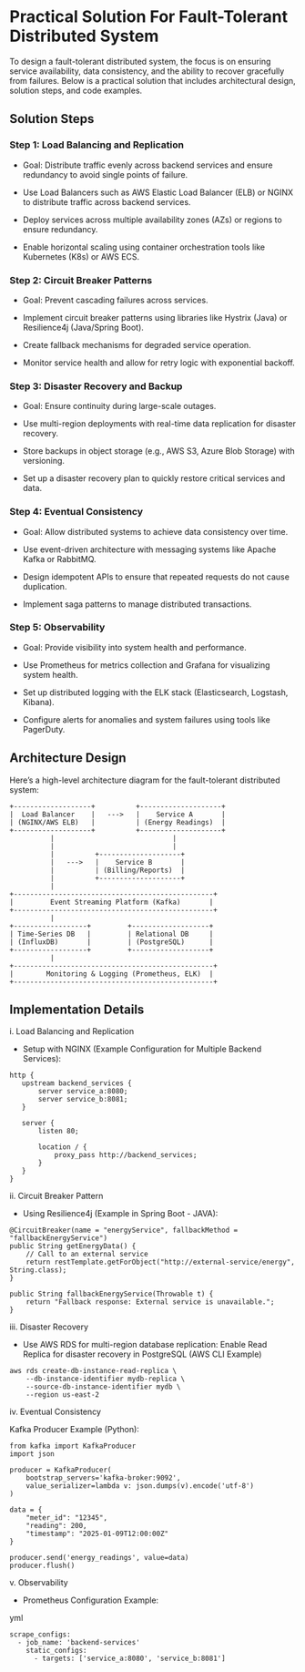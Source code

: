 # Practical Solution For Fault-Tolerant Distributed System

To design a fault-tolerant distributed system, the focus is on ensuring service availability, data consistency, and the ability to recover gracefully from failures. Below is a practical solution that includes architectural design, solution steps, and code examples.

##  Solution Steps

### Step 1: Load Balancing and Replication

- Goal: Distribute traffic evenly across backend services and ensure redundancy to avoid single points of failure.

- Use Load Balancers such as AWS Elastic Load Balancer (ELB) or NGINX to distribute traffic across backend services.

- Deploy services across multiple availability zones (AZs) or regions to ensure redundancy.

- Enable horizontal scaling using container orchestration tools like Kubernetes (K8s) or AWS ECS.

### Step 2: Circuit Breaker Patterns

- Goal: Prevent cascading failures across services.
  
- Implement circuit breaker patterns using libraries like Hystrix (Java) or Resilience4j (Java/Spring Boot).

- Create fallback mechanisms for degraded service operation.

- Monitor service health and allow for retry logic with exponential backoff.

### Step 3: Disaster Recovery and Backup

- Goal: Ensure continuity during large-scale outages.

- Use multi-region deployments with real-time data replication for disaster recovery.

- Store backups in object storage (e.g., AWS S3, Azure Blob Storage) with versioning.

- Set up a disaster recovery plan to quickly restore critical services and data.

### Step 4: Eventual Consistency

- Goal: Allow distributed systems to achieve data consistency over time.

- Use event-driven architecture with messaging systems like Apache Kafka or RabbitMQ.

- Design idempotent APIs to ensure that repeated requests do not cause duplication.

- Implement saga patterns to manage distributed transactions.

### Step 5: Observability

- Goal: Provide visibility into system health and performance.

- Use Prometheus for metrics collection and Grafana for visualizing system health.

- Set up distributed logging with the ELK stack (Elasticsearch, Logstash, Kibana).

- Configure alerts for anomalies and system failures using tools like PagerDuty.

## Architecture Design

Here’s a high-level architecture diagram for the fault-tolerant distributed system:

```
+-------------------+          +--------------------+
|  Load Balancer    |   --->   |    Service A       |
| (NGINX/AWS ELB)   |          | (Energy Readings)  |
+-------------------+          +--------------------+
          |                             |
          |                             |
          |          +--------------------+
          |   --->   |    Service B       |
          |          | (Billing/Reports)  |
          |          +--------------------+
          |
+-------------------------------------------------+
|         Event Streaming Platform (Kafka)       |
+-------------------------------------------------+
          |
+------------------+         +-------------------+
| Time-Series DB   |         | Relational DB     |
| (InfluxDB)       |         | (PostgreSQL)      |
+------------------+         +-------------------+
          |
+-------------------------------------------------+
|        Monitoring & Logging (Prometheus, ELK)  |
+-------------------------------------------------+

```

## Implementation Details

i. Load Balancing and Replication

- Setup with NGINX (Example Configuration for Multiple Backend Services):

 ```
http {
    upstream backend_services {
        server service_a:8080;
        server service_b:8081;
    }

    server {
        listen 80;

        location / {
            proxy_pass http://backend_services;
        }
    }
}

  ```

ii. Circuit Breaker Pattern

- Using Resilience4j (Example in Spring Boot - JAVA):

```
@CircuitBreaker(name = "energyService", fallbackMethod = "fallbackEnergyService")
public String getEnergyData() {
    // Call to an external service
    return restTemplate.getForObject("http://external-service/energy", String.class);
}

public String fallbackEnergyService(Throwable t) {
    return "Fallback response: External service is unavailable.";
}

```

iii. Disaster Recovery

- Use AWS RDS for multi-region database replication: Enable Read Replica for disaster recovery in PostgreSQL (AWS CLI Example)

```
aws rds create-db-instance-read-replica \
    --db-instance-identifier mydb-replica \
    --source-db-instance-identifier mydb \
    --region us-east-2
```

iv. Eventual Consistency

Kafka Producer Example (Python):

```
from kafka import KafkaProducer
import json

producer = KafkaProducer(
    bootstrap_servers='kafka-broker:9092',
    value_serializer=lambda v: json.dumps(v).encode('utf-8')
)

data = {
    "meter_id": "12345",
    "reading": 200,
    "timestamp": "2025-01-09T12:00:00Z"
}

producer.send('energy_readings', value=data)
producer.flush()

```

v. Observability

- Prometheus Configuration Example:

yml

```
scrape_configs:
  - job_name: 'backend-services'
    static_configs:
      - targets: ['service_a:8080', 'service_b:8081']

```
